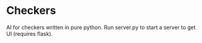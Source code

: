# Checkers
AI for checkers written in pure python. Run server.py to start a server to get UI (requires flask).
